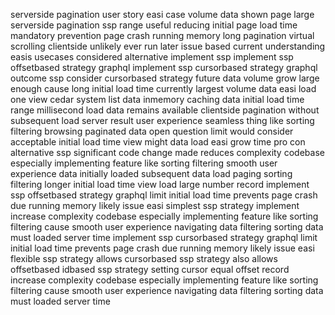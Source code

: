 serverside pagination user story easi case volume data shown page large serverside pagination ssp range useful reducing initial page load time mandatory prevention page crash running memory long pagination virtual scrolling clientside unlikely ever run later issue based current understanding easis usecases considered alternative implement ssp implement ssp offsetbased strategy graphql implement ssp cursorbased strategy graphql outcome ssp consider cursorbased strategy future data volume grow large enough cause long initial load time currently largest volume data easi load one view cedar system list data inmemory caching data initial load time range millisecond load data remains available clientside pagination without subsequent load server result user experience seamless thing like sorting filtering browsing paginated data open question limit would consider acceptable initial load time view might data load easi grow time pro con alternative ssp significant code change made reduces complexity codebase especially implementing feature like sorting filtering smooth user experience data initially loaded subsequent data load paging sorting filtering longer initial load time view load large number record implement ssp offsetbased strategy graphql limit initial load time prevents page crash due running memory likely issue easi simplest ssp strategy implement increase complexity codebase especially implementing feature like sorting filtering cause smooth user experience navigating data filtering sorting data must loaded server time implement ssp cursorbased strategy graphql limit initial load time prevents page crash due running memory likely issue easi flexible ssp strategy allows cursorbased ssp strategy also allows offsetbased idbased ssp strategy setting cursor equal offset record increase complexity codebase especially implementing feature like sorting filtering cause smooth user experience navigating data filtering sorting data must loaded server time